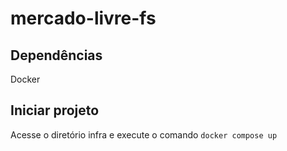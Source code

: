 # mercado-livre-fs

## Dependências

Docker

## Iniciar projeto

Acesse o diretório infra e execute o comando
`docker compose up`

